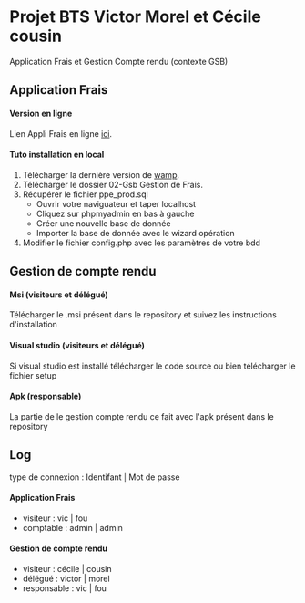 # Projet BTS Victor Morel et Cécile cousin
Application Frais et Gestion Compte rendu (contexte GSB)

## Application Frais

#### Version en ligne
Lien Appli Frais  en ligne [ici](http://ppe2.kwalys.com).

#### Tuto installation en local
1.  Télécharger la dernière version de [wamp](http://www.wampserver.com).
2.  Télécharger le dossier 02-Gsb Gestion de Frais.
3.  Récupérer le fichier ppe_prod.sql
      *   Ouvrir votre naviguateur et taper localhost
      *   Cliquez sur phpmyadmin en bas à gauche 
      *   Créer une nouvelle base de donnée
      *   Importer la base de donnée avec le wizard opération
4.  Modifier le fichier config.php avec les paramètres de votre bdd

## Gestion de compte rendu

#### Msi (visiteurs et délégué)
Télécharger le .msi présent dans le repository et suivez les instructions d'installation

#### Visual studio (visiteurs et délégué)
Si visual studio est installé télécharger le code source ou bien télécharger le fichier setup

#### Apk (responsable)
La partie de le gestion compte rendu ce fait avec l'apk présent dans le repository

## Log 
type de connexion : Identifant | Mot de passe
#### Application Frais

* visiteur : vic | fou
* comptable : admin | admin

#### Gestion de compte rendu

* visiteur : cécile | cousin
* délégué : victor | morel
* responsable : vic | fou
